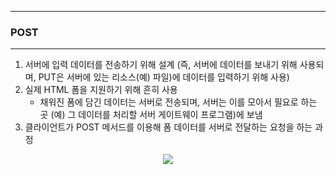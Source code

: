 -----
### POST
-----
1. 서버에 입력 데이터를 전송하기 위해 설계 (즉, 서버에 데이터를 보내기 위해 사용되며, PUT은 서버에 있는 리소스(예) 파일)에 데이터를 입력하기 위해 사용)
2. 실제 HTML 폼을 지원하기 위해 흔히 사용
   - 채워진 폼에 담긴 데이터는 서버로 전송되며, 서버는 이를 모아서 필요로 하는 곳 (예) 그 데이터를 처리할 서버 게이트웨이 프로그램)에 보냄
3. 클라이언트가 POST 메서드를 이용해 폼 데이터를 서버로 전달하는 요청을 하는 과정
<div align="center">
<img src="https://github.com/user-attachments/assets/9780b2d7-d4e2-4b9d-9e07-eea5f03718f5">
</div>
